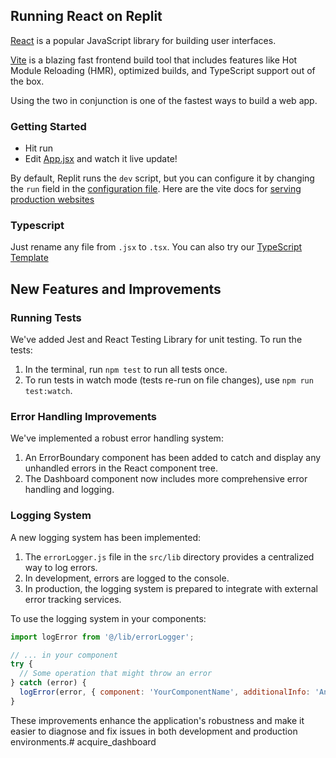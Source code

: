 ## Running React on Replit

[React](https://reactjs.org/) is a popular JavaScript library for building user interfaces.

[Vite](https://vitejs.dev/) is a blazing fast frontend build tool that includes features like Hot Module Reloading (HMR), optimized builds, and TypeScript support out of the box.

Using the two in conjunction is one of the fastest ways to build a web app.

### Getting Started
- Hit run
- Edit [App.jsx](#src/App.jsx) and watch it live update!

By default, Replit runs the `dev` script, but you can configure it by changing the `run` field in the [configuration file](#.replit). Here are the vite docs for [serving production websites](https://vitejs.dev/guide/build.html)

### Typescript

Just rename any file from `.jsx` to `.tsx`. You can also try our [TypeScript Template](https://replit.com/@replit/React-TypeScript)

## New Features and Improvements

### Running Tests

We've added Jest and React Testing Library for unit testing. To run the tests:

1. In the terminal, run `npm test` to run all tests once.
2. To run tests in watch mode (tests re-run on file changes), use `npm run test:watch`.

### Error Handling Improvements

We've implemented a robust error handling system:

1. An ErrorBoundary component has been added to catch and display any unhandled errors in the React component tree.
2. The Dashboard component now includes more comprehensive error handling and logging.

### Logging System

A new logging system has been implemented:

1. The `errorLogger.js` file in the `src/lib` directory provides a centralized way to log errors.
2. In development, errors are logged to the console.
3. In production, the logging system is prepared to integrate with external error tracking services.

To use the logging system in your components:

```javascript
import logError from '@/lib/errorLogger';

// ... in your component
try {
  // Some operation that might throw an error
} catch (error) {
  logError(error, { component: 'YourComponentName', additionalInfo: 'Any relevant info' });
}
```

These improvements enhance the application's robustness and make it easier to diagnose and fix issues in both development and production environments.# acquire_dashboard
